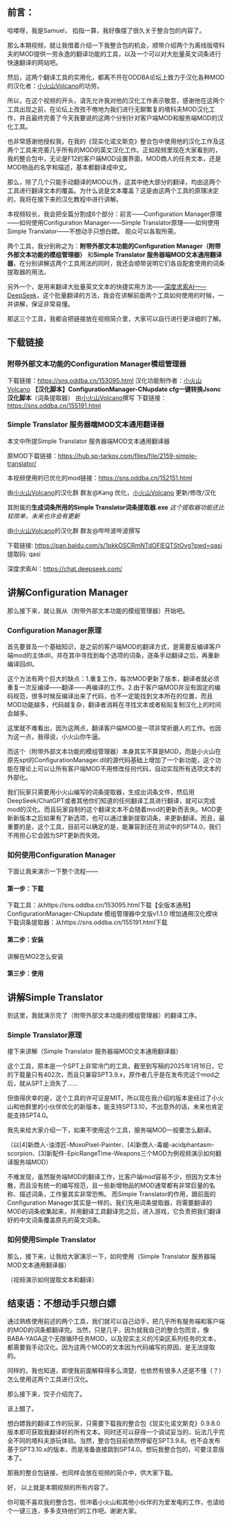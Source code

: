 ## 前言：
哈喽呀，我是Samuel，
掐指一算，我好像摆了很久关于整合包的内容了。

那么本期视频，就让我借着介绍一下我整合包的机会，顺带介绍两个为离线版塔科夫的MOD提供一劳永逸的翻译功能的工具，以及一个可以对大批量英文词条进行快速翻译的网站吧。

然后，这两个翻译工具的实用化，都离不开在ODDBA论坛上致力于汉化各种MOD的汉化者：[小火山Volcano](https://sns.oddba.cn/author/8393)的功劳。

所以，在这个视频的开头，请先允许我对他的汉化工作表示敬意，感谢他在这两个工具出现之前，在论坛上孜孜不倦地为我们进行无聊繁复的塔科夫MOD汉化工作，并且最终完善了今天我要说的这两个分别针对客户端MOD和服务端MOD的汉化工具。

也非常感谢他授权我，在我的《现实化诺文斯克》整合包中使用他的汉化工作及这两个工具来完善几乎所有的MOD的英文汉化工作。正如视频里现在大家看到的，我的整合包中，无论是F12的客户端MOD设置界面，MOD商人的任务文本，还是MOD物品的名字和描述，基本都翻译成中文。

那么，除了几个只能手动翻译的MOD以外，这其中绝大部分的翻译，均由这两个工具进行翻译文本的覆盖。为什么说是文本覆盖？这是由这两个工具的原理决定的，我将在接下来的汉化教程中进行讲解。

本视频较长，我会把全篇分割成6个部分：前言——Configuration Manager原理——如何使用Configuration Manager——Simple Translator原理——如何使用Simple Translator——不想动手只想白嫖。
观众可以各取所需。

两个工具，我分别称之为：**附带外部文本功能的Configuration Manager（附带外部文本功能的模组管理器）** 和**Simple Translator 服务器端MOD文本通用翻译器**，在分别讲解这两个工具用法的同时，我还会顺带说明它们各自配套使用的词条提取器的用法。

另外一个，是用来翻译大批量英文文本的快捷实用方法——[深度求索AI——DeepSeek](https://chat.deepseek.com/)，这个批量翻译的方法，我会在讲解前面两个工具如何使用的时候，一并讲解，保证非常易懂。

那这三个工具，我都会把链接放在视频简介里，大家可以自行进行更详细的了解。
## 下载链接
### 附带外部文本功能的Configuration Manager模组管理器
下载链接：https://sns.oddba.cn/153095.html
汉化功能制作者：[小火山Volcano](https://sns.oddba.cn/author/8393)
**【汉化脚本】ConfigurationManager-CNupdate cfg一键转换Jsonc汉化脚本**（词条提取器）
由[小火山Volcano](https://sns.oddba.cn/author/8393)撰写
下载链接：https://sns.oddba.cn/155191.html

### Simple Translator 服务器端MOD文本通用翻译器

本文中所提Simple Translator 服务器端MOD文本通用翻译器

原MOD下载链接：https://hub.sp-tarkov.com/files/file/2159-simple-translator/

本视频使用的已优化的mod链接：https://sns.oddba.cn/152151.html

由[小火山Volcano](https://sns.oddba.cn/author/8393)的汉化群 群友@Kang 优化，[小火山Volcano](https://sns.oddba.cn/author/8393) 更新/修改/汉化

其附属的**生成词条所用的Simple Translator词条提取器.exe**
*这个提取器功能还比较简单，未来也许会有更新*

由[小火山Volcano](https://sns.oddba.cn/author/8393)的汉化群 群友@哔哔波哔波撰写

下载链接: https://pan.baidu.com/s/1pkkOSCRmNTdOFlEQTStOvg?pwd=qasi 提取码: qasi 

深度求索AI：https://chat.deepseek.com/

## 讲解Configuration Manager

那么接下来，就让我从（附带外部文本功能的模组管理器）开始吧。

### Configuration Manager原理

首先要普及一个基础知识，是之前的客户端MOD的翻译方式，是需要反编译客户端mod的主体dll，并在其中寻找到每个选项的词条，逐条手动翻译之后，再重新编译回dll。

这个方法有两个巨大的缺点：1.重复工作，每次MOD更新了版本，翻译者就必须重复一次反编译——翻译——再编译的工作。2.由于客户端MOD并没有固定的编码规范，很多时候反编译出来了代码，也不一定能找到文本所在的位置，而且MOD功能越多，代码越复杂，翻译者消耗在寻找文本或者粘贴复制汉化上的时间会越多。

这里就不难看出，因为这两点，翻译客户端MOD是一项非常折磨人的工作。也因为这一点，我得说，小火山你牛逼。

而这个（附带外部文本功能的模组管理器）本身其实不算是MOD，而是小火山在原先spt的ConfigurationManager.dll的源代码基础上增加了一个新功能，这个功能在理论上可以让所有客户端MOD不用修改任何代码，自动实现所有选项文本的外部化。

我们玩家只需要用小火山编写的词条提取器，生成出词条文件，然后用DeepSeek/ChatGPT或者其他你们知道的任何翻译工具进行翻译，就可以完成mod的汉化。而且玩家自制的这个翻译文本不会随着mod的更新而丢失。MOD更新新版本之后如果有了新选项，也可以通过重新提取词条，来更新翻译。而且，最重要的是，这个工具，目前可以确定的是，能兼容到还在测试中的SPT4.0，我们不用担心它会因为SPT更新而失效。

### 如何使用Configuration Manager

下面让我来演示一下整个流程——

#### 第一步：下载
下载工具：从https://sns.oddba.cn/153095.html下载【全版本通用】ConfigurationManager-CNupdate 模组管理器中文版v1.1.0 增加通用汉化模块
下载词条提取器：从https://sns.oddba.cn/155191.html下载

#### 第二步：安装

讲解在MO2怎么安装

#### 第三步：使用



## 讲解Simple Translator

到这里，我就演示完了（附带外部文本功能的模组管理器）的翻译工序。

### Simple Translator原理
接下来讲解（Simple Translator 服务器端MOD文本通用翻译器）

这个工具，原本是一个SPT上非常冷门的工具，截至到写稿的2025年1月16日，它的下载量只有402次，而且只兼容SPT3.9.x，原作者几乎是在发布完这个mod之后，就从SPT上消失了……

但值得庆幸的是，这个工具的许可证是MIT。所以现在我介绍的版本是经过了小火山和他群里的小伙伴优化的新版本，能支持SPT3.10，不出意外的话，未来也肯定能支持SPT4.0。

我先来给大家介绍一下，如果不使用这个工具，服务端MOD一般要怎么翻译。

（以[4]新商人-油漆匠-MoxoPixel-Painter、[4]新商人-毒蝎-acidphantasm-scorpion、[3]新配件-EpicRangeTime-Weapons三个MOD为例视频演示如何翻译服务端MOD）

不难发现，虽然服务端MOD的翻译工作，比客户端mod容易不少，但因为文本分散，而且没有统一的编写规范，且一些新增物品的MOD通常都有非常巨量的名称、描述词条，工作量其实非常恐怖。
而Simple Translator的作用，跟前面的Configuration Manager其实是一样的。我们先用词条提取器，将需要翻译的MOD的词条收集起来，并用翻译工具翻译完之后，进入游戏，它负责把我们翻译好的中文词条覆盖原先的英文词条。
### 如何使用Simple Translator

那么，接下来，让我给大家演示一下，如何使用（Simple Translator 服务器端MOD文本通用翻译器）

（视频演示如何提取文本和翻译）


## 结束语：不想动手只想白嫖

通过熟练使用前述的两个工具，我们就可以自己动手，把几乎所有服务端和客户端的MOD的词条都翻译完。当然，只是几乎，因为就我自己的整合包而言，像BABA-YAGA这个无限循环任务MOD，以及现实主义的污染区系列任务的文本，都需要我手动汉化。因为这两个MOD的文本因为代码编写的原因，是无法提取的。

同样的，我也知道，即使我前面解释得多么清楚，也依然有很多人还是不懂（？）怎么使用这两个工具进行汉化。

那么接下来，饺子介绍完了。

该上醋了。

想白嫖我的翻译工作的玩家，只需要下载我的整合包《现实化诺文斯克》0.9.8.0版本即可获取我翻译好的所有文本。同时还可以获得一个调试妥当的，玩法几乎完全不同的塔科夫游玩体验。当然，整合包目前依然停留在SPT3.9.8。也不会发布基于SPT3.10.x的版本，而是准备直接跳到SPT4.0。想玩我整合包的，可要注意版本了。

那我的整合包链接，也同样会放在视频的简介中，供大家下载。

好，
以上就是本期视频的所有内容了。

你可能不喜欢我的整合包，但冲着小火山和其他小伙伴的为爱发电的工作，也请给个一键三连，多多支持他们的工作吧。谢谢大家。